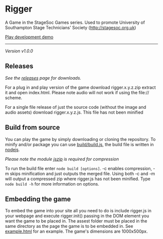 Rigger
==============

A Game in the StageSoc Games series. Used to promote University of Southampton Stage Technicians' Society (http://stagesoc.org.uk)

[Play development demo](http://games.corinchaplin.co.uk/stagesoc/rigger/)

-------------------

*Version v1.0.0*

Releases
------------
*See the [releases](https://github.com/CorinChappy/Rigger/releases) page for downloads.*


For a plug in and play version of the game download rigger.x.y.z.zip extract it and open index.html. Please note audio will not work if using the file:// scheme.


For a single file release of just the source code (without the image and audio assets) download rigger.x.y.z.js. This file has not been minified



Build from source
------------------
You can play the game by simply downloading or cloning the repository. To minify and/or package you can use [build/build.js](../master/build/build.js), the build file is written in [nodejs](http://nodejs.org).

*Please note the module [jszip](https://www.npmjs.org/package/jszip) is required for compression*


To run the build file enter `node build [options]`. -c enables compression, -m skips minification and just outputs the merged file. Using both -c and -m will output a compressed zip where rigger.js has not been minified. Type `node build -h` for more information on options.


Embedding the game
-------------------
To embed the game into your site all you need to do is include rigger.js in your webpage and execute rigger.init() passing in the DOM element you want the game to be placed in. The assest folder must be placed in the same directory as the page the game is to be embedded in. See [example.html](../master/build/example.html) for an example.
The game's dimensions are 1000x500px.
